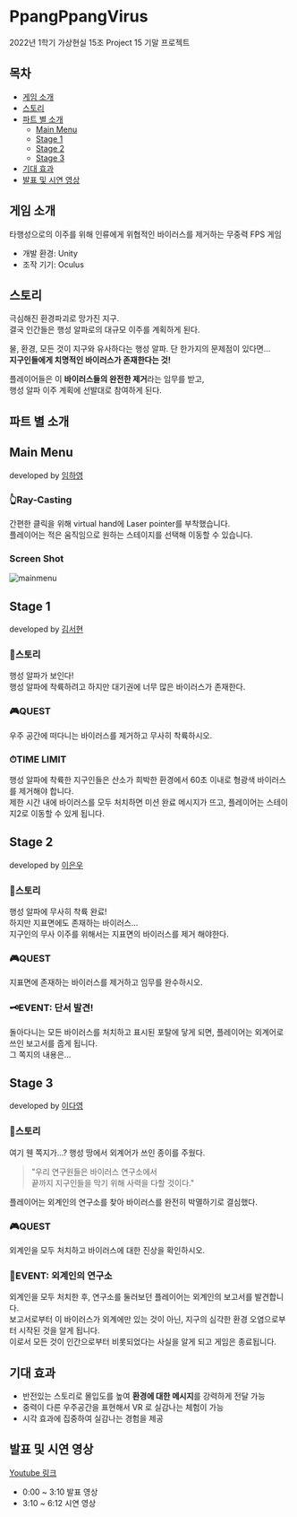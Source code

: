 # PpangPpangVirus
2022년 1학기 가상현실 15조 Project 15 기말 프로젝트  

## 목차
* [게임 소개](#게임-소개)  
* [스토리](#스토리)
* [파트 별 소개](#파트-별-소개)
  * [Main Menu](#main-menu) 
  * [Stage 1](#stage-1)
  * [Stage 2](#stage-2)
  * [Stage 3](#stage-3)
* [기대 효과](#기대-효과)
* [발표 및 시연 영상](#발표-및-시연-영상)  
  
## 게임 소개  
타행성으로의 이주를 위해 인류에게 위협적인 바이러스를 제거하는 무중력 FPS 게임  
- 개발 환경: Unity  
- 조작 기기: Oculus  
  
## 스토리
극심해진 환경파괴로 망가진 지구.  
결국 인간들은 행성 알파로의 대규모 이주를 계획하게 된다.  

물, 환경, 모든 것이 지구와 유사하다는 행성 알파. 단 한가지의 문제점이 있다면...  
**지구인들에게 치명적인 바이러스가 존재한다는 것!**  

플레이어들은 이 **바이러스들의 완전한 제거**라는 임무를 받고,  
행성 알파 이주 계획에 선발대로 참여하게 된다.  

## 파트 별 소개  
## Main Menu 
developed by [임하영](https://github.com/annyeong-lang) 
### 👆Ray-Casting
간편한 클릭을 위해 virtual hand에 Laser pointer를 부착했습니다.  
플레이어는 적은 움직임으로 원하는 스테이지를 선택해 이동할 수 있습니다.  
### Screen Shot  
![mainmenu](https://user-images.githubusercontent.com/53906423/176417830-c7a62e52-4fec-4fcc-95ca-0b086583c581.jpg)

## Stage 1 
developed by [김서현](https://github.com/kshyun0415)  
### 📝스토리  
행성 알파가 보인다!  
행성 알파에 착륙하려고 하지만 대기권에 너무 많은 바이러스가 존재한다.  
### 🎮QUEST  
우주 공간에 떠다니는 바이러스를 제거하고 무사히 착륙하시오.  
### ⏱TIME LIMIT  
행성 알파에 착륙한 지구인들은 산소가 희박한 환경에서 60초 이내로 형광색 바이러스를 제거해야 합니다.  
제한 시간 내에 바이러스를 모두 처치하면 미션 완료 메시지가 뜨고, 플레이어는 스테이지2로 이동할 수 있게 됩니다.

## Stage 2 
developed by [이은우](https://github.com/clairew99)  
### 📝스토리  
행성 알파에 무사히 착륙 완료!  
하지만 지표면에도 존재하는 바이러스...    
지구인의 무사 이주를 위해서는 지표면의 바이러스를 제거 해야한다.  
### 🎮QUEST  
지표면에 존재하는 바이러스를 제거하고 임무를 완수하시오.  
### 🗝EVENT: 단서 발견!
돌아다니는 모든 바이러스를 처치하고 표시된 포탈에 닿게 되면, 플레이어는 외계어로 쓰인 보고서를 줍게 됩니다.  
그 쪽지의 내용은...    

## Stage 3 
developed by [이다영](https://github.com/dayoung100)  
### 📝스토리  
여기 웬 쪽지가…? 행성 땅에서 외계어가 쓰인 종이를 주웠다.  
> "우리 연구원들은 바이러스 연구소에서  
> 끝까지 지구인들을 막기 위해 사력을 다할 것이다."  

플레이어는 외계인의 연구소를 찾아 바이러스를 완전히 박멸하기로 결심했다.  
### 🎮QUEST  
외계인을 모두 처치하고 바이러스에 대한 진상을 확인하시오.  
### 🧪EVENT: 외계인의 연구소  
외계인을 모두 처치한 후, 연구소를 둘러보던 플레이어는 외계인의 보고서를 발견합니다.   
보고서로부터 이 바이러스가 외계에만 있는 것이 아닌, 지구의 심각한 환경 오염으로부터 시작된 것을 알게 됩니다.  
이로서 모든 것이 인간으로부터 비롯되었다는 사실을 알게 되고 게임은 종료됩니다.  

## 기대 효과
- 반전있는 스토리로 몰입도를 높여 **환경에 대한 메시지**를 강력하게 전달 가능
- 중력이 다른 우주공간을 표현해서 VR 로 실감나는 체험이 가능
- 시각 효과에 집중하여 실감나는 경험을 제공

## 발표 및 시연 영상
[Youtube 링크](https://www.youtube.com/watch?v=eFg6hvf9S1M)
- 0:00 ~ 3:10
발표 영상
- 3:10 ~ 6:12
시연 영상
